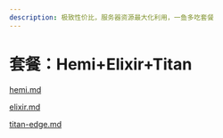 ```yaml
---
description: 极致性价比，服务器资源最大化利用，一鱼多吃套餐
---
```


# 套餐：Hemi+Elixir+Titan

[hemi.md](hemi.md "mention")

[elixir.md](elixir.md "mention")

[titan-edge.md](titan-edge.md "mention")


